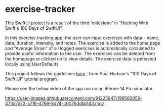 # exercise-tracker
This SwiftUI project is a result of the third 'milestone' in "Hacking With Swift's 100 Days of SwiftUI".

In this exercise tracking app, the user can input exercises with data - name, date, duration, intensity, and notes. The exercise is added to the home page and "Average Strain" of all logged exericses is automatically calculated to provide useful information to the user. The exercises can be deleted from the homepage or clicked on to view details. The exercise data is persisted locally using UserDefaults.

This project follows the guidelines <a href="https://www.hackingwithswift.com/guide/ios-swiftui/4/3/challenge" target="_blank">here</a>
, from Paul Hudson's "100 Days of Swift UI" tutorial program.

Please see the below video of the app run on an iPhone 14 Pro simulator.

https://user-images.githubusercontent.com/91225947/199580059-473a7d73-a716-4766-8d74-c0076ddbb143.mov

